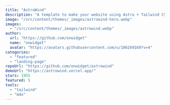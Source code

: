 ```yaml
---
title: "AstroWind"
description: "A template to make your website using Astro + Tailwind CSS."
image: "/src/content/themes/_images/astrowind-hero.webp"
images:
  - "/src/content/themes/_images/astrowind.webp"
author:
  url: "https://github.com/onwidget"
  name: "onwidget"
  avatar: "https://avatars.githubusercontent.com/u/106269169?v=4"
categories:
  - "featured"
  - "landing-page"
repoUrl: "https://github.com/onwidget/astrowind"
demoUrl: "https://astrowind.vercel.app/"
stars: 1955
featured: 5
tools:
  - "tailwind"
  - "mdx"
---
```

